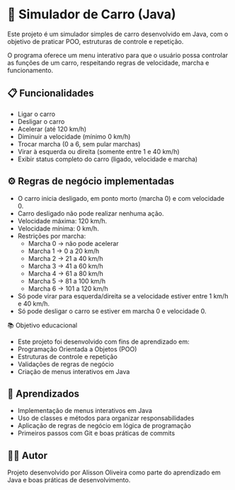 # 🚗 Simulador de Carro (Java)

Este projeto é um simulador simples de carro desenvolvido em Java, com o objetivo de praticar POO, estruturas de controle e repetição.

O programa oferece um menu interativo para que o usuário possa controlar as funções de um carro, respeitando regras de velocidade, marcha e funcionamento.

## 📋 Funcionalidades
- Ligar o carro
- Desligar o carro
- Acelerar (até 120 km/h)
- Diminuir a velocidade (mínimo 0 km/h)
- Trocar marcha (0 a 6, sem pular marchas)
- Virar à esquerda ou direita (somente entre 1 e 40 km/h)
- Exibir status completo do carro (ligado, velocidade e marcha)

## ⚙️ Regras de negócio implementadas
- O carro inicia desligado, em ponto morto (marcha 0) e com velocidade 0.
- Carro desligado não pode realizar nenhuma ação.
- Velocidade máxima: 120 km/h.
- Velocidade mínima: 0 km/h.
- Restrições por marcha:
  - Marcha 0 → não pode acelerar
  - Marcha 1 → 0 a 20 km/h
  - Marcha 2 → 21 a 40 km/h
  - Marcha 3 → 41 a 60 km/h
  - Marcha 4 → 61 a 80 km/h
  - Marcha 5 → 81 a 100 km/h
  - Marcha 6 → 101 a 120 km/h
- Só pode virar para esquerda/direita se a velocidade estiver entre 1 km/h e 40 km/h.
- Só pode desligar o carro se estiver em marcha 0 e velocidade 0.

📚 Objetivo educacional
- Este projeto foi desenvolvido com fins de aprendizado em:
- Programação Orientada a Objetos (POO)
- Estruturas de controle e repetição
- Validações de regras de negócio
- Criação de menus interativos em Java

## 📖 Aprendizados
 - Implementação de menus interativos em Java
 - Uso de classes e métodos para organizar responsabilidades
 - Aplicação de regras de negócio em lógica de programação
 - Primeiros passos com Git e boas práticas de commits

## 👨‍💻 Autor
Projeto desenvolvido por Alisson Oliveira como parte do aprendizado em Java e boas práticas de desenvolvimento.